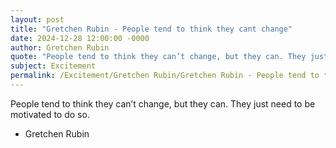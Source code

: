 ```yaml
---
layout: post
title: "Gretchen Rubin - People tend to think they cant change"
date: 2024-12-28 12:00:00 -0000
author: Gretchen Rubin
quote: "People tend to think they can’t change, but they can. They just need to be motivated to do so."
subject: Excitement
permalink: /Excitement/Gretchen Rubin/Gretchen Rubin - People tend to think they cant change
---
```


People tend to think they can’t change, but they can. They just need to be motivated to do so.

- Gretchen Rubin
